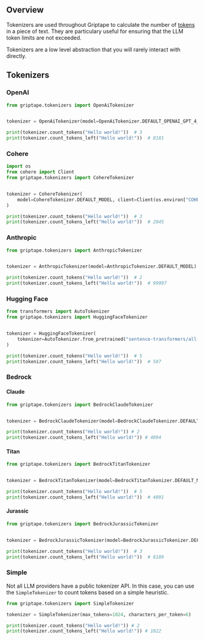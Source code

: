 ## Overview 

Tokenizers are used throughout Griptape to calculate the number of [tokens](https://learn.microsoft.com/en-us/semantic-kernel/prompt-engineering/tokens) in a piece of text.
They are particulary useful for ensuring that the LLM token limits are not exceeded.

Tokenizers are a low level abstraction that you will rarely interact with directly.

## Tokenizers

### OpenAI

```python
from griptape.tokenizers import OpenAiTokenizer


tokenizer = OpenAiTokenizer(model=OpenAiTokenizer.DEFAULT_OPENAI_GPT_4_MODEL)

print(tokenizer.count_tokens("Hello world!"))  # 3
print(tokenizer.count_tokens_left("Hello world!"))  # 8181
```

### Cohere
```python
import os
from cohere import Client
from griptape.tokenizers import CohereTokenizer


tokenizer = CohereTokenizer(
    model=CohereTokenizer.DEFAULT_MODEL, client=Client(os.environ["COHERE_API_KEY"])
)

print(tokenizer.count_tokens("Hello world!"))  # 3
print(tokenizer.count_tokens_left("Hello world!"))  # 2045
```

### Anthropic

```python
from griptape.tokenizers import AnthropicTokenizer


tokenizer = AnthropicTokenizer(model=AnthropicTokenizer.DEFAULT_MODEL)

print(tokenizer.count_tokens("Hello world!"))  # 2
print(tokenizer.count_tokens_left("Hello world!"))  # 99997
```

### Hugging Face
```python
from transformers import AutoTokenizer
from griptape.tokenizers import HuggingFaceTokenizer


tokenizer = HuggingFaceTokenizer(
    tokenizer=AutoTokenizer.from_pretrained("sentence-transformers/all-MiniLM-L6-v2")
)

print(tokenizer.count_tokens("Hello world!"))  # 5
print(tokenizer.count_tokens_left("Hello world!"))  # 507
```

### Bedrock

#### Claude
```python
from griptape.tokenizers import BedrockClaudeTokenizer


tokenizer = BedrockClaudeTokenizer(model=BedrockClaudeTokenizer.DEFAULT_MODEL)

print(tokenizer.count_tokens("Hello world!")) # 2
print(tokenizer.count_tokens_left("Hello world!")) # 4094
```

#### Titan
```python
from griptape.tokenizers import BedrockTitanTokenizer


tokenizer = BedrockTitanTokenizer(model=BedrockTitanTokenizer.DEFAULT_MODEL)

print(tokenizer.count_tokens("Hello world!"))  # 5
print(tokenizer.count_tokens_left("Hello world!"))  # 4091
```

#### Jurassic
```python
from griptape.tokenizers import BedrockJurassicTokenizer


tokenizer = BedrockJurassicTokenizer(model=BedrockJurassicTokenizer.DEFAULT_MODEL)

print(tokenizer.count_tokens("Hello world!"))  # 3
print(tokenizer.count_tokens_left("Hello world!"))  # 8189
```


### Simple
Not all LLM providers have a public tokenizer API. In this case, you can use the `SimpleTokenizer` to count tokens based on a simple heuristic. 

```python
from griptape.tokenizers import SimpleTokenizer

tokenizer = SimpleTokenizer(max_tokens=1024, characters_per_token=6)

print(tokenizer.count_tokens("Hello world!")) # 2
print(tokenizer.count_tokens_left("Hello world!")) # 1022
```
